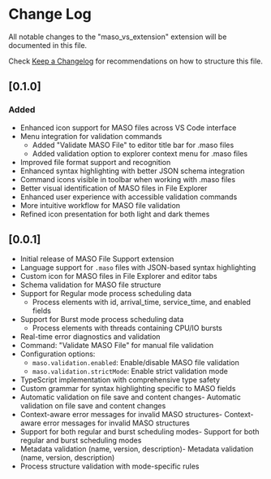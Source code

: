 # Change Log

All notable changes to the "maso_vs_extension" extension will be documented in this file.

Check [Keep a Changelog](http://keepachangelog.com/) for recommendations on how to structure this file.

## [0.1.0]

### Added

- Enhanced icon support for MASO files across VS Code interface
- Menu integration for validation commands
  - Added "Validate MASO File" to editor title bar for .maso files
  - Added validation option to explorer context menu for .maso files
- Improved file format support and recognition
- Enhanced syntax highlighting with better JSON schema integration
- Command icons visible in toolbar when working with .maso files
- Better visual identification of MASO files in File Explorer
- Enhanced user experience with accessible validation commands
- More intuitive workflow for MASO file validation
- Refined icon presentation for both light and dark themes

## [0.0.1]

- Initial release of MASO File Support extension
- Language support for `.maso` files with JSON-based syntax highlighting
- Custom icon for MASO files in File Explorer and editor tabs
- Schema validation for MASO file structure
- Support for Regular mode process scheduling data
  - Process elements with id, arrival_time, service_time, and enabled fields
- Support for Burst mode process scheduling data
  - Process elements with threads containing CPU/IO bursts
- Real-time error diagnostics and validation
- Command: "Validate MASO File" for manual file validation
- Configuration options:
  - `maso.validation.enabled`: Enable/disable MASO file validation
  - `maso.validation.strictMode`: Enable strict validation mode
- TypeScript implementation with comprehensive type safety
- Custom grammar for syntax highlighting specific to MASO fields
- Automatic validation on file save and content changes- Automatic validation on file save and content changes
- Context-aware error messages for invalid MASO structures- Context-aware error messages for invalid MASO structures
- Support for both regular and burst scheduling modes- Support for both regular and burst scheduling modes
- Metadata validation (name, version, description)- Metadata validation (name, version, description)
- Process structure validation with mode-specific rules
